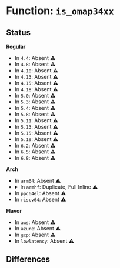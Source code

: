 # Function: <code>is_omap34xx</code>

## Status
<b>Regular</b>
<ul>
<li>
In <code>4.4</code>: Absent ⚠️
</li>
<li>
In <code>4.8</code>: Absent ⚠️
</li>
<li>
In <code>4.10</code>: Absent ⚠️
</li>
<li>
In <code>4.13</code>: Absent ⚠️
</li>
<li>
In <code>4.15</code>: Absent ⚠️
</li>
<li>
In <code>4.18</code>: Absent ⚠️
</li>
<li>
In <code>5.0</code>: Absent ⚠️
</li>
<li>
In <code>5.3</code>: Absent ⚠️
</li>
<li>
In <code>5.4</code>: Absent ⚠️
</li>
<li>
In <code>5.8</code>: Absent ⚠️
</li>
<li>
In <code>5.11</code>: Absent ⚠️
</li>
<li>
In <code>5.13</code>: Absent ⚠️
</li>
<li>
In <code>5.15</code>: Absent ⚠️
</li>
<li>
In <code>5.19</code>: Absent ⚠️
</li>
<li>
In <code>6.2</code>: Absent ⚠️
</li>
<li>
In <code>6.5</code>: Absent ⚠️
</li>
<li>
In <code>6.8</code>: Absent ⚠️
</li>
</ul>
<b>Arch</b>
<ul>
<li>
In <code>arm64</code>: Absent ⚠️
</li>
<li>
<details>
<summary>In <code>armhf</code>: Duplicate, Full Inline ⚠️</summary>

**Collision:** Static Duplication

**Inline:** Full

**Transformation:** False

**Instances:**

```
In arch/arm/mach-omap2/id.c (c1511cd4)
Location: arch/arm/mach-omap2/soc.h:141
Inline: True
Inline callers:
  - arch/arm/mach-omap2/id.c:omap_soc_device_init
  - arch/arm/mach-omap2/id.c:omap2_set_globals_tap
```
```
In arch/arm/mach-omap2/io.c (c1512320)
Location: arch/arm/mach-omap2/soc.h:141
Inline: True
Inline callers:
  - arch/arm/mach-omap2/io.c:omap_sdrc_init
```
```
In arch/arm/mach-omap2/control.c (c03352d8)
Location: arch/arm/mach-omap2/soc.h:141
Inline: True
Inline callers:
  - arch/arm/mach-omap2/control.c:omap_ctrl_write_dsp_boot_mode
  - arch/arm/mach-omap2/control.c:omap_ctrl_write_dsp_boot_addr
```
```
In arch/arm/mach-omap2/fb.c (c15126f0)
Location: arch/arm/mach-omap2/soc.h:141
Inline: True
Inline callers:
  - arch/arm/mach-omap2/fb.c:omap_init_vrfb
```
```
In arch/arm/mach-omap2/timer.c (c1512ec0)
Location: arch/arm/mach-omap2/soc.h:141
Inline: True
Inline callers:
  - arch/arm/mach-omap2/timer.c:__omap_sync32k_timer_init
```
```
In arch/arm/mach-omap2/pm.c (c03360dc)
Location: arch/arm/mach-omap2/soc.h:141
Inline: True
Inline callers:
  - arch/arm/mach-omap2/pm.c:omap_pm_wake
  - arch/arm/mach-omap2/pm.c:omap_pm_begin
```
```
In arch/arm/mach-omap2/dma.c (c1513488)
Location: arch/arm/mach-omap2/soc.h:141
Inline: True
Inline callers:
  - arch/arm/mach-omap2/dma.c:omap2_system_dma_init_dev
  - arch/arm/mach-omap2/dma.c:omap2_system_dma_init_dev
  - arch/arm/mach-omap2/dma.c:omap2_system_dma_init_dev
```
```
In arch/arm/mach-omap2/i2c.c (c03368f8)
Location: arch/arm/mach-omap2/soc.h:141
Inline: True
Inline callers:
  - arch/arm/mach-omap2/i2c.c:omap_i2c_reset
```
```
In arch/arm/mach-omap2/omap_hwmod.c (c15136dc)
Location: arch/arm/mach-omap2/soc.h:141
Inline: True
Inline callers:
  - arch/arm/mach-omap2/omap_hwmod.c:omap_hwmod_init
```
```
In arch/arm/mach-omap2/sram.c (c1514930)
Location: arch/arm/mach-omap2/soc.h:141
Inline: True
Inline callers:
  - arch/arm/mach-omap2/sram.c:omap_sram_init
  - arch/arm/mach-omap2/sram.c:omap_sram_init
  - arch/arm/mach-omap2/sram.c:omap_sram_init
  - arch/arm/mach-omap2/sram.c:omap_sram_init
  - arch/arm/mach-omap2/sram.c:omap_sram_init
```
```
In arch/arm/mach-omap2/omap_twl.c (c1514b18)
Location: arch/arm/mach-omap2/soc.h:141
Inline: True
Inline callers:
  - arch/arm/mach-omap2/omap_twl.c:omap3_twl_init
```
```
In arch/arm/mach-omap2/pm34xx.c (c15159f4)
Location: arch/arm/mach-omap2/soc.h:141
Inline: True
Inline callers:
  - arch/arm/mach-omap2/pm34xx.c:omap3_pm_init
```
```
In arch/arm/mach-omap2/pm-debug.c (c033e63c)
Location: arch/arm/mach-omap2/soc.h:141
Inline: True
Inline callers:
  - arch/arm/mach-omap2/pm-debug.c:pwrdm_suspend_set
  - arch/arm/mach-omap2/pm-debug.c:pwrdm_suspend_get
```
```
In arch/arm/mach-omap2/sr_device.c (c15164b4)
Location: arch/arm/mach-omap2/soc.h:141
Inline: True
Inline callers:
  - arch/arm/mach-omap2/sr_device.c:sr_dev_init
```
```
In arch/arm/mach-omap2/vc.c (c151754c)
Location: arch/arm/mach-omap2/soc.h:141
Inline: True
Inline callers:
  - arch/arm/mach-omap2/vc.c:omap_vc_init_channel
```
```
In arch/arm/mach-omap2/powerdomains3xxx_data.c (c1517bbc)
Location: arch/arm/mach-omap2/soc.h:141
Inline: True
Inline callers:
  - arch/arm/mach-omap2/powerdomains3xxx_data.c:omap3xxx_powerdomains_init
```
```
In arch/arm/mach-omap2/clockdomain.c (c0347f74)
Location: arch/arm/mach-omap2/soc.h:141
Inline: True
Inline callers:
  - arch/arm/mach-omap2/clockdomain.c:clkdm_hwmod_disable
  - arch/arm/mach-omap2/clockdomain.c:clkdm_hwmod_enable
```
```
In arch/arm/mach-omap2/clockdomains3xxx_data.c (c1517e88)
Location: arch/arm/mach-omap2/soc.h:141
Inline: True
Inline callers:
  - arch/arm/mach-omap2/clockdomains3xxx_data.c:omap3xxx_clockdomains_init
```
```
In arch/arm/mach-omap2/clock.c (c15180e0)
Location: arch/arm/mach-omap2/soc.h:141
Inline: True
Inline callers:
  - arch/arm/mach-omap2/clock.c:ti_clk_init_features
  - arch/arm/mach-omap2/clock.c:ti_clk_init_features
```
</details>
</li>
<li>
In <code>ppc64el</code>: Absent ⚠️
</li>
<li>
In <code>riscv64</code>: Absent ⚠️
</li>
</ul>
<b>Flavor</b>
<ul>
<li>
In <code>aws</code>: Absent ⚠️
</li>
<li>
In <code>azure</code>: Absent ⚠️
</li>
<li>
In <code>gcp</code>: Absent ⚠️
</li>
<li>
In <code>lowlatency</code>: Absent ⚠️
</li>
</ul>

## Differences

